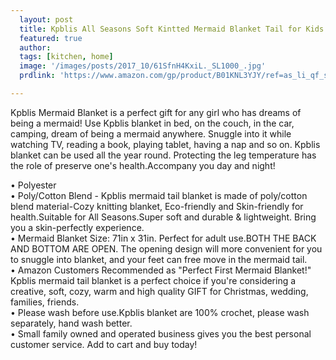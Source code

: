 ```yaml
---
  layout: post
  title: Kpblis All Seasons Soft Kintted Mermaid Blanket Tail for Kids and Adults 71-35-inches
  featured: true
  author: 
  tags: [kitchen, home]
  image: '/images/posts/2017_10/61SfnH4KxiL._SL1000_.jpg'
  prdlink: 'https://www.amazon.com/gp/product/B01KNL3YJY/ref=as_li_qf_sp_asin_il_tl?ie=UTF8&tag=ehdwhqkr-20&camp=1789&creative=9325&linkCode=as2&creativeASIN=B01KNL3YJY&linkId=cafbb21dd8e8e0e05946b714834d7a95'

---
```


Kpblis Mermaid Blanket is a perfect gift for any girl who has dreams of being a mermaid! Use Kpblis blanket in bed, on the couch, in the car, camping, dream of being a mermaid anywhere. Snuggle into it while watching TV, reading a book, playing tablet, having a nap and so on. Kpblis blanket can be used all the year round. Protecting the leg temperature has the role of preserve one's health.Accompany you day and night!<br>


• Polyester<br>
• Poly/Cotton Blend - Kpblis mermaid tail blanket is made of poly/cotton blend material-Cozy knitting blanket, Eco-friendly and Skin-friendly for health.Suitable for All Seasons.Super soft and durable & lightweight. Bring you a skin-perfectly experience.<br>
• Mermaid Blanket Size: 71in x 31in. Perfect for adult use.BOTH THE BACK AND BOTTOM ARE OPEN. The opening design will more convenient for you to snuggle into blanket, and your feet can free move in the mermaid tail.<br>
• Amazon Customers Recommended as "Perfect First Mermaid Blanket!" Kpblis mermaid tail blanket is a perfect choice if you're considering a creative, soft, cozy, warm and high quality GIFT for Christmas, wedding, families, friends.<br>
• Please wash before use.Kpblis blanket are 100% crochet, please wash separately, hand wash better.<br>
• Small family owned and operated business gives you the best personal customer service. Add to cart and buy today!<br>